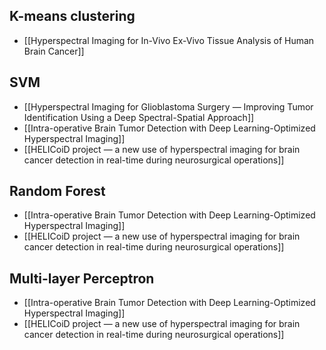 
## K-means clustering
- [[Hyperspectral Imaging for In-Vivo Ex-Vivo Tissue Analysis of Human Brain Cancer]]

## SVM
- [[Hyperspectral Imaging for Glioblastoma Surgery — Improving Tumor Identification Using a Deep Spectral-Spatial Approach]]
- [[Intra-operative Brain Tumor Detection with Deep Learning-Optimized Hyperspectral Imaging]]
- [[HELICoiD project — a new use of hyperspectral imaging for brain cancer detection in real-time during neurosurgical operations]]

## Random Forest
- [[Intra-operative Brain Tumor Detection with Deep Learning-Optimized Hyperspectral Imaging]]
- [[HELICoiD project — a new use of hyperspectral imaging for brain cancer detection in real-time during neurosurgical operations]]

## Multi-layer Perceptron
- [[Intra-operative Brain Tumor Detection with Deep Learning-Optimized Hyperspectral Imaging]]
- [[HELICoiD project — a new use of hyperspectral imaging for brain cancer detection in real-time during neurosurgical operations]]